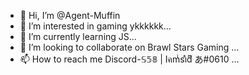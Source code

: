 - 👋 Hi, I’m @Agent-Muffin
- 👀 I’m interested in gaming ykkkkkk...
- 🌱 I’m currently learning JS...
- 💞️ I’m looking to collaborate on Brawl Stars Gaming ...
- 📫 How to reach me Discord-𝕊𝟝𝟠 | Iคmͥsiͣdͫ あ#0610 ...

<!---
Agent-Muffin/Agent-Muffin is a ✨ special ✨ repository because its `README.md` (this file) appears on your GitHub profile.
You can click the Preview link to take a look at your changes.
--->
